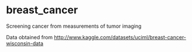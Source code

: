 # breast_cancer
Screening cancer from measurements of tumor imaging

Data obtained from http://www.kaggle.com/datasets/uciml/breast-cancer-wisconsin-data
